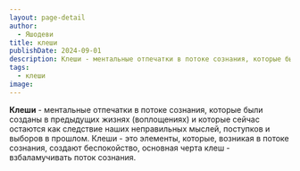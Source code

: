 ```yaml
---
layout: page-detail
author:
  - Яшодеви
title: клеши
publishDate: 2024-09-01
description: Клеши - ментальные отпечатки в потоке сознания, которые были созданы в предыдущих жизнях (воплощениях) и которые сейчас остаются как следствие наших неправильных мыслей, поступков и выборов в прошлом.
tags:
  - клеши
image:
---
```

**Клеши** - ментальные отпечатки в потоке сознания, которые были созданы в предыдущих жизнях (воплощениях) и которые сейчас остаются как следствие наших неправильных мыслей, поступков и выборов в прошлом.
Клеши - это элементы, которые, возникая в потоке сознания, создают беспокойство, основная черта клеш - взбаламучивать поток сознания.

